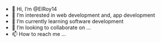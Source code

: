 - 👋 Hi, I’m @ElRoy14
- 👀 I’m interested in web development and, app development
- 🌱 I’m currently learning software development
- 💞️ I’m looking to collaborate on ...
- 📫 How to reach me ...

<!---
ElRoy14/ElRoy14 is a ✨ special ✨ repository because its `README.md` (this file) appears on your GitHub profile.
You can click the Preview link to take a look at your changes.
--->
